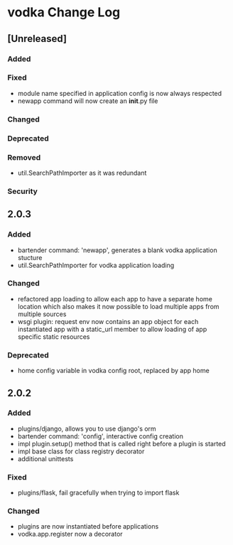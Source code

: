 
# vodka Change Log

## [Unreleased]

### Added
### Fixed
- module name specified in application config is now always respected
- newapp command will now create an __init__.py file

### Changed
### Deprecated
### Removed
- util.SearchPathImporter as it was redundant

### Security

## 2.0.3

### Added
- bartender command: 'newapp', generates a blank vodka application stucture
- util.SearchPathImporter for vodka application loading

### Changed
- refactored app loading to allow each app to have a separate home location
  which also makes it now possible to load multiple apps from multiple 
  sources
- wsgi plugin: request env now contains an app object for each instantiated app 
  with a static_url member to allow loading of app specific static resources

### Deprecated
- home config variable in vodka config root, replaced by app home

## 2.0.2 

### Added
- plugins/django, allows you to use django's orm 
- bartender command: 'config', interactive config creation
- impl plugin.setup() method that is called right before a plugin is started
- impl base class for class registry decorator
- additional unittests 

### Fixed
- plugins/flask, fail gracefully when trying to import flask

### Changed
- plugins are now instantiated before applications
- vodka.app.register now a decorator
